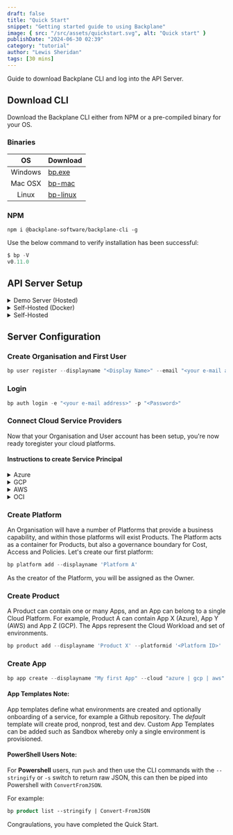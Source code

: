 ```yaml
---
draft: false
title: "Quick Start"
snippet: "Getting started guide to using Backplane"
image: { src: "/src/assets/quickstart.svg", alt: "Quick start" }
publishDate: "2024-06-30 02:39"
category: "tutorial"
author: "Lewis Sheridan"
tags: [30 mins]
---
```


Guide to download Backplane CLI and log into the API Server.

## Download CLI

Download the Backplane CLI either from NPM or a pre-compiled binary for your OS.

### Binaries

|   OS    | Download                         |
| :-----: | :------------------------------- |
| Windows | [bp.exe](/src/assets/bp.exe)     |
| Mac OSX | [bp-mac](/src/assets/bp-mac)     |
|  Linux  | [bp-linux](/src/assets/bp-linux) |

### NPM

```
npm i @backplane-software/backplane-cli -g
```

Use the below command to verify installation has been successful:

```js
$ bp -V
v0.11.0
```

## API Server Setup

<details>
<summary>Demo Server (Hosted)</summary>

### Using CLI

To set the CLI to use the demo server, use the following command:

```js
bp auth setserver --server https://api.backplane.dev/api
```

</details>

<details>
<summary>Self-Hosted (Docker)</summary>

#### Clone Repo

```js
mkdir backplane
git clone https://github.com/backplane-cloud/backplane.git
```

#### Docker

```js
docker build -t backplanesoftware/backplaneapi:0.26.1 .

docker network create my-network

docker run --network my-network --name api -p 8000:8000 backplanesoftware/backplaneapi:0.2
6.1

docker run —network my-network —name cli -p 3000:3000 backplanesoftware/backplanecli:0.0.1
```

</details>

<details>
<summary>Self-Hosted</summary>

#### Step 1 - Install Node

Install [Node.JS](https://nodejs.org/en/download) on your system and then from a terminal window, initialise an NPM project.

```js
mkdir backplane-api
cd backplane-api
npm init -y
npm i express dotenv @backplane-software/backplane-api
```

#### Step 2 - Setup Environment Variables

Create `.env` file, and provide the following:

```js
NODE_ENV=development
PORT=8000

JWT_SECRET=<provide-key> // Make up your own secret, this is used as the salt to CryptB for password Hashing. e.g. MyS3cureP&!00word\*

MONGO_URI=<provide-key>

MAILSENDER_USERNAME=<your-username>
MAILSENDER_PASSWORD=<provide-key>

LOGTAIL_KEY=<provide-key>
LOG_LEVEL=debug
```

#### Step 3 - Setting up MongoDB

Backplane API Server uses MongoDB as the backend datastore. See [Setting up MongoDB](mongosetup).

#### Step 4 - Setting up MailerSend

MailerSend is used as an SMTP mailrelay, so that User Registration e-mails can be sent as well as approval request e-mails. Create an account here: [MailerSend](https://www.mailersend.com/)

#### Step 5 - Setting up LogTail

`/utils/logger.js` is used as Middleware for logging purposes. It leverages LogTail, now known as Better Stack is used as a Log Repository. It's free up to 1GB a month with 3-day retention. Create an account here: [LogTail](https://betterstack.com/logs).

#### Step 6 - Create Index.js

Create `index.js` file and copy the below into it.

```js
import express from "express";
import dotenv from "dotenv";
import backplane from "@backplane-software/backplane-api";

// Load Environment Configuration
dotenv.config();

// Create Express Instance
const app = express();

// Initialise Backplane Server with Instance
backplane(app);

// Start REST API Server
const port = process.env.PORT || 5001;
app.listen(port, () =>
  console.log(`Backplane REST API Server started on port ${port}`)
);
```

#### Step 7 - Update Package.json

- Add `"type": "module"` so the script can load ES modules.
- Add `"server": "node index.js"` to the scripts section. Be sure to separate with a `,`.

#### Step 8 - Launch API Server

`npm run server` to start the server on localhost port 8000.

Use `curl http://localhost:8000` to confirm server is running. If successful you should see: `Backplane REST API Server is ready`.

</details>

## Server Configuration

### Create Organisation and First User

```js
bp user register --displayname "<Display Name>" --email "<your e-mail address>" --password "<Password>" --orgname "<Your Organisation Name>"
```

### Login

```js
bp auth login -e "<your e-mail address>" -p "<Password>"
```

### Connect Cloud Service Providers

Now that your Organisation and User account has been setup, you're now ready toregister your cloud platforms.

#### Instructions to create Service Principal

<details>
<summary>Azure</summary>

#### Creating a Service Principal in Azure

To create credentials you'll need to create an App registration in Entra ID.

1. Go to Microsoft Entra ID, and under Manage in the left side menu, select App registrations.

2. Click on New Registration and provide a name (e.g. `backplane-api`) a name and click Register.

3. Take note of the Tenant ID and Client ID.

4. Create a new Client Secret, click on Add a certificate or secret, New client secret, type a description, set expiry and click Add. Make a note of the Secret Value.

5. Assign the Service Principal you created with Contributor permission at the Subscription scope.

#### Add Azure Credentials via CLI

```js
bp cloud azure add --id "<orgID>"
--tenantid "<tenant ID>"
--clientid "<client ID>"
--clientsecret "<Your Client Secret>"
--subscriptionid "<default subscription GUID>"
```

#### Note:

The Subscription ID is required in the MVP since App environments are provisioned as Resource Groups as opposed to Subscriptions. Subscription environments will be in a future release.

</details>
<details>
<summary>GCP</summary>

#### Creating a Service Principal in GCP

1.  Login to [https://console.cloud.google.com](https://console.cloud.google.com)
2.  Go to `IAM and admin > Service accounts`
3.  Select a Project and click on Create Service Account
4.  Enter a service account name e.g. `backplane-api` and a description e.g. `For Backplane API environment provisioning`
5.  Click Create and Continue
6.  Click on Done.
7.  Click on IAM and switch to the Organisation level.
8.  Click on Grant Access
9.  Enter the service principal name e.g. `backplane-demo@backplane-core.iam.gserfviceaccount.com`
10. In role, find `Project Creator`, click Save.
11. Go back to your Project and click on IAM and Admin and then Service Accounts
12. Click on your Service Account and select Keys, Add Key, Create New Key. Use JSON as the Key Type. Click on Create. This will download a .json file.
13. Finally, go to APIs and Services and ensure Cloud Resource Manager API is enabled.

The downloaded JSON is now ready to be used in your Org.

#### Add GCP Credentials via CLI

```js
bp cloud gcp add --id "<OrgID>" --tenantid "<Enter Google Org ID>" --gcpsecret "<path-to-JSON-file>"
```

</details>
<details>
<summary>AWS</summary>

#### Creating a Service Principal in AWS

1. Login to AWS Management Console
2. Go to IAM
3. Click on Users
4. Click on Create User
5. Enter User Details e.g. `backplane-api`, click next
6. Permission Options, select attach policies directly
7. Click on Create Policy and in Policy Editor select JSON. Paste in the below JSON

```js
{
    "Version": "2012-10-17",
    "Statement": [
        {
            "Effect": "Allow",
            "Action": [
                "organizations:CreateAccount",
                "organizations:DescribeOrganization",
                "iam:ListUsers",
                "organizations:ListPolicies"
            ],
            "Resource": "*"
        }
    ]
}
```

8. Click Next, give Policy Name Backplane-account-creator
9. Click Create Policy
10. Click Create User
11. Click on the new User Created, and click on Security Credentials
12. Click on Create Access Key
13. Select Third-party service use-case and tick the confirmation and click Next
14. Create access key, record Access key and Secret access key values. Click Done.

#### Add AWS Credentials via CLI

```js
bp cloud aws add --id "<OrgId>" --clientid "<accessKey>" --clientsecret "<accessKeySecret>"
```

</details>

<details>
<summary>OCI</summary>

#### Creating a Service Principal in OCI

Creating a service principal in Oracle Cloud Infrastructure (OCI) involves setting up a dynamic group and a policy to allow a non-human entity, such as an application or script, to perform actions on your behalf. Here’s how you can set up and use a service principal for authentication:
Step 1: Create a Dynamic Group

1. Log in to the Oracle Cloud Console.
2. Navigate to Identity & Security > Dynamic Groups.
3. Create a New Dynamic Group:
   _ Click on "Create Dynamic Group".
   _ Enter a Name and Description for the dynamic group.
   _ Define the Matching Rules to include the instances or resources that you want this dynamic group to manage. For example, to include all instances in your tenancy, you might use:plaintextCopy codeALL {instance.compartment.id = '<your_compartment_ocid>'}
   _
   Step 2: Create a Policy
4. Navigate to Identity & Security > Policies.
5. Create a New Policy:
   _ Click on "Create Policy".
   _ Enter a Name, Description, and Compartment for the policy.
   _ Add the required Policy Statements. For example, to allow the dynamic group to manage all resources, you might use:plaintextCopy codeAllow dynamic-group <your_dynamic_group_name> to manage all-resources in tenancy
   _
   Step 5: Collect Information
   Collect the following information:

- User OCID
- Tenancy OCID
- Region
- API Signing Key (private key content)
- Fingerprint

Save the file as oci.json

#### Add OCI Credentials via CLI

```js
bp cloud oci add -i 66681fa21440f6afb76522e6 --ocisecret ../oci.json
```

</details>

### Create Platform

An Organisation will have a number of Platforms that provide a business capability, and within those platforms will exist Products. The Platform acts as a container for Products, but also a governance boundary for Cost, Access and Policies. Let's create our first platform:

```js
bp platform add --displayname 'Platform A'
```

As the creator of the Platform, you will be assigned as the Owner.

### Create Product

A Product can contain one or many Apps, and an App can belong to a single Cloud Platform. For example, Product A can contain App X (Azure), App Y (AWS) and App Z (GCP). The Apps represent the Cloud Workload and set of environments.

```js
bp product add --displayname 'Product X' --platformid '<Platform ID>'
```

### Create App

```js
bp app create --displayname "My first App" --cloud "azure | gcp | aws"
```

#### App Templates Note:

App templates define what environments are created and optionally onboarding of a service, for example a Github repository. The _default_ template will create prod, nonprod, test and dev. Custom App Templates can be added such as Sandbox whereby only a single environment is provisioned.

<!-- :::tip
To link an App to a Product, you will need to create a Link Request. e.g.

```js
bp request add --appid app1 --requestType link --requestedForType product
```

::: -->

#### PowerShell Users Note:

For **Powershell** users, run `pwsh` and then use the CLI commands with the `--stringify` or `-s` switch to return raw JSON, this can then be piped into Powershell with `ConvertFromJSON`.

For example:

```ps
bp product list --stringify | Convert-FromJSON
```

Congraulations, you have completed the Quick Start.
